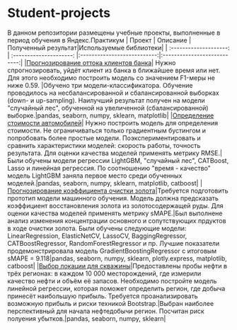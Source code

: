 # Student-projects
В данном репозитории размещены учебные проекты, выполненные в период обучения в Яндекс.Практикум
| Проект | Описание | Полученный результат|Используемые библиотеки|
| :--------------------: | :---------------------: |:---------------------------:|:---------------------------:|
|[Прогнозирование оттока клиентов банка](https://github.com/Nikorosva76/Student-projects/tree/main/Bank_churn_forecast/description.md)| Нужно спрогнозировать, уйдёт клиент из банка в ближайшее время или нет. Для этого необходимо построить модель со значением F1-меры не ниже 0.59. |Обучено три модели-классификатора. Обучение проводилось на несбалансированной и сбалансированной выборках (down- и up-sampling). Наилучший результат получен на модели "случайный лес", обученной на увеличенной (сбалансированной) выборке.|pandas, seaborn, numpy, sklearn, matplotlib|
|[Определение стоимости автомобилей](https://github.com/Nikorosva76/Student-projects/tree/main/Car_Price_Forecast/description.md)| Нужно построить модель для определения стоимости. Не ограничиваться только градиентным бустингом и попробовать более простые модели. Поэкспериментировать и сравнить характеристики моделей: скорость работы, точность результата. Для оценки качества моделей применять метрику RMSE.|Были обучены модели регрессии LightGBM, "случайный лес", CATBoost, Lasso и линейная регрессия. По соотношению "время - качество" модель LightGBM заняла первое место среди обученных моделей.|pandas, seaborn, numpy, sklearn, matplotlib, catboost|
|[Прогнозирование коэффициента очистки золота](https://github.com/Nikorosva76/Student-projects/blob/main/Gold_recovery/description.md)|Требуется подготовить прототип модели машинного обучения. Модель должна предсказать коэффициент восстановления золота из золотосодержащей руды. Для оценки качества моделей применять метрику sMAPE.|Был выполнене анализ изменения концентрации основного и сопутствующих прдуктов в ходе очистки золота. Были обучены следующие модели: LinearRegression, ElasticNetCV, LassoCV, BaggingRegressor, CATBoostRegressor, RandomForestRegressor и пр. Лучшие показатели продемонстрировала модель GradientBoostingRegressor с итоговым sMAPE = 9.118|pandas, seaborn, numpy, sklearn, plotly.express, matplotlib, catboost|
|[Выбор локации для скважины](https://github.com/Nikorosva76/Student-projects/blob/main/Neft_region_profit/neft_region_profit.ipynb)|Предоставлены пробы нефти в трёх регионах: в каждом 10 000 месторождений, где измерили качество нефти и объём её запасов. Необходимо постройте модель линейной регрессии, которая поможет определить регион, где добыча принесёт наибольшую прибыль. Требуется проанализировать возможную прибыль и риски техникой Bootstrap.|Выбран наиболее перспективный для начала нефтедобычи регион. Посчитан риск полуения убытков.|pandas, seaborn, numpy, sklearn|

